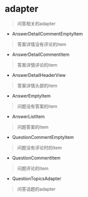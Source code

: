 # adapter
> 问答相关的adapter

- AnswerDetailCommentEmptyItem
> 答案详情没有评论的item

- AnswerDetailCommentItem
> 答案详情评论的item

- AnswerDetailHeaderView
> 答案详情头部的item

- AnswerEmptyItem
> 问题没有答案的item

- AnswerListItem
> 问题答案的item

- QuestionCommentEmptyItem
> 问题没有评论时的item

- QuestionCommentItem
> 问题评论的item

- QuestionTopicsAdapter
> 问答话题的adapter
